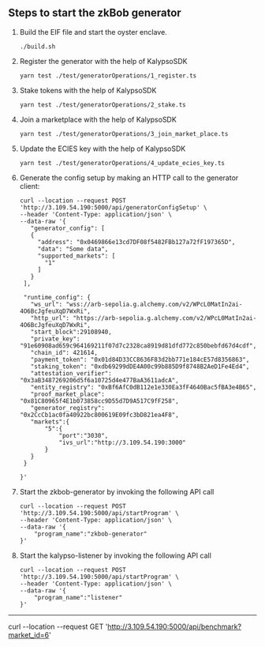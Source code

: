 ## Steps to start the zkBob generator 

1. Build the EIF file and start the oyster enclave.
   ```
   ./build.sh
   ```


2. Register the generator with the help of KalypsoSDK
   ```
   yarn test ./test/generatorOperations/1_register.ts
   ```

3. Stake tokens with the help of KalypsoSDK
   ```
   yarn test ./test/generatorOperations/2_stake.ts
   ```

4. Join a marketplace with the help of KalypsoSDK
   ```
   yarn test ./test/generatorOperations/3_join_market_place.ts
   ```

5. Update the ECIES key with the help of KalypsoSDK
    ```
   yarn test ./test/generatorOperations/4_update_ecies_key.ts
    ```
6. Generate the config setup by making an HTTP call to the generator client:
    ```
   curl --location --request POST 'http://3.109.54.190:5000/api/generatorConfigSetup' \
   --header 'Content-Type: application/json' \
   --data-raw '{
       "generator_config": [
       {
         "address": "0x0469866e13cd7DF08f5482FBb127a72fF197365D",
         "data": "Some data",
         "supported_markets": [
           "1"
         ]
       }
     ],
   
     "runtime_config": {
       "ws_url": "wss://arb-sepolia.g.alchemy.com/v2/WPcL0MatIn2ai-4O6BcJgfeuXqD7WxRi",
       "http_url": "https://arb-sepolia.g.alchemy.com/v2/WPcL0MatIn2ai-4O6BcJgfeuXqD7WxRi",
       "start_block":29108940,
       "private_key": "91e60908ad659c964169211f07d7c2328ca8919d81dfd772c850bebfd67d4cdf",
       "chain_id": 421614,
       "payment_token": "0x01d84D33CC8636F83d2bb771e184cE57d8356863",
       "staking_token": "0xdb69299dDE4A00c99b885D9f8748B2AeD1Fe4Ed4",
       "attestation_verifier": "0x3aB3487269206d5f6a10725d4e477BaA3611adcA",
       "entity_registry": "0xBf6AfC0dB112e1e330Ea3fF4640Bac5fBA3e4B65",
       "proof_market_place": "0x81C80965f4E1b073858cc9D55d7D9A517C9fF258",
       "generator_registry": "0x2CcCb1ac0fa40922bc800619E09fc3bD821ea4F8",
       "markets":{
           "5":{
               "port":"3030",
               "ivs_url":"http://3.109.54.190:3000"
           }
       }
     }
   
   }'
    ```
7. Start the zkbob-generator by invoking the following API call
    ```
    curl --location --request POST 'http://3.109.54.190:5000/api/startProgram' \
    --header 'Content-Type: application/json' \
    --data-raw '{
        "program_name":"zkbob-generator"
    }'
    ```
8. Start the kalypso-listener by invoking the following API call
    ```
    curl --location --request POST 'http://3.109.54.190:5000/api/startProgram' \
    --header 'Content-Type: application/json' \
    --data-raw '{
        "program_name":"listener"
    }'
    ```


--------
curl --location --request GET 'http://3.109.54.190:5000/api/benchmark?market_id=6'
